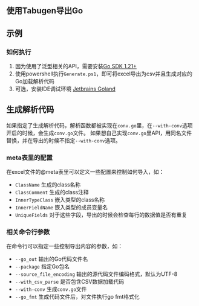 ## 使用Tabugen导出Go


## 示例

### 如何执行

1. 因为使用了泛型相关的API，需要安装[Go SDK 1.21+](https://go.dev/download)
2. 使用powershell执行`Generate.ps1`，即可将excel导出为csv并且生成对应的Go加载解析代码
3. 可选，安装IDE调试环境 [Jetbrains Goland](https://www.jetbrains.com/goland/)


## 生成解析代码

如果指定了生成解析代码，解析函数都被实现在`conv.go`里，在`--with-conv`选项开启的时候，会生成`conv.go`文件。
如果想自己实现`conv.go`里API，用同名文件替换，并在导出的时候不指定`--with-conv`选项。


### meta表里的配置

在excel文件的@meta表里可以定义一些配置来控制如何导入，如：

* `ClassName`  生成的class名称
* `ClassComment`   生成的class注释
* `InnerTypeClass` 嵌入类型的class名称
* `InnerFieldName` 嵌入类型的成员变量名
* `UniqueFields` 对于这些字段，导出的时候会检查每行的数据值是否有重复


### 相关命令行参数

在命令行可以指定一些控制导出内容的参数，如：

* `--go_out` 输出的Go代码文件名
* `--package` 指定Go包名
* `--source_file_encoding` 输出的源代码文件编码格式，默认为UTF-8
* `--with_csv_parse` 是否包含CSV数据加载代码
* `--with-conv` 生成`conv.go`文件
* `--go_fmt` 生成代码文件后，对文件执行go fmt格式化
